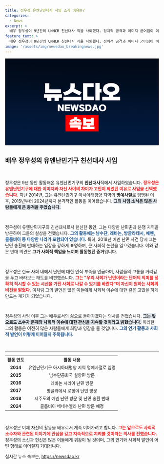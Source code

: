 ```yaml
---
title: 정우성 유엔난민대사 사임 소식 이유는?
categories:
  - News
excerpt: >
  배우 정우성이 9년간의 UNHCR 친선대사 직을 사퇴했다. 정치적 공격과 이미지 굳어짐이 이유. 그는 난민 문제에 대한 사회적 이해를 촉구하며, 이제 배우로서 소수자 문제에 더 집중할 것임을 밝혔다.
feature_text: >
  배우 정우성이 9년간의 UNHCR 친선대사 직을 사퇴했다. 정치적 공격과 이미지 굳어짐이 이유. 그는 난민 문제에 대한 사회적 이해를 촉구하며, 이제 배우로서 소수자 문제에 더 집중할 것임을 밝혔다.
image: '/assets/img/newsdao_breakingnews.jpg'
---
```


<p><img src="/assets/img/newsdao_breakingnews.jpg" alt="ranknews 속보" /></p>

<h2 data-ke-size="size26">배우 정우성의 유엔난민기구 친선대사 사임</h2>

<p data-ke-size="size16">&nbsp;</p>

<p>정우성은 9년 동안 활동해온 유엔난민기구의 <b>친선대사</b>직에서 사임하였습니다. <b><span style="color: #ee2323;">정우성은 유엔난민기구에 대한 이미지와 자신 사이의 차이가 고민이 되었던 이유로 사임을 선택했습니다.</span></b> 지난 2014년, 그는 유엔난민기구 아시아태평양 지역의 <b>명예사절</b>로 임명된 이후, 2015년부터 2024년까지 본격적인 활동을 이어왔습니다. <b><span style="background-color: #21538527;">그의 사임 소식은 많은 사람들에게 큰 충격을 주었습니다.</span></b></p>

<p data-ke-size="size16">&nbsp;</p>

<p>정우성이 유엔난민기구의 친선대사로서 헌신한 동안, 그는 다양한 난민촌과 분쟁 지역을 방문하여 그들의 실상을 전했습니다. <b><span style="color: #1a5490;">그의 활동에는 남수단, 레바논, 방글라데시, 예멘, 콜롬비아 등 다양한 나라가 포함되어 있습니다.</span></b> 특히, 2018년 예멘 난민 사건 당시 그는 난민 송환에 반대하는 입장을 강하게 표명하며, 큰 사회적 논란을 일으켰습니다. 이와 같은 반대 의견은 <b>그가 사회적 책임을 느끼며 활동했던 증거</b>입니다. </p>

<p data-ke-size="size16">&nbsp;</p>

<p>정우성은 한국 사회 내에서 난민에 대한 인식 부족을 언급하며, 사람들의 고통을 거리감을 두고 바라보는 태도를 비판했습니다. <b><span style="color: #ee2323;">그는 "우리 사회가 난민이라는 단어의 의미를 정확히 직시할 수 있는 시선을 가진 사회로 나갈 수 있기를 바란다"며 자신이 원하는 사회의 비전을 밝혔다.</span></b> 이처럼 그의 발언은 많은 이들에게 사회적 이슈에 대한 깊은 고민을 하게 만드는 계기가 되었습니다.</p>

<p data-ke-size="size16">&nbsp;</p>

<p>정우성의 사임 이후 그는 배우로서의 삶으로 돌아가겠다는 의사를 전했습니다. <b><span style="background-color: #21538527;">그는 앞으로도 소수자 문제와 사회적 이슈에 대한 관심을 지속할 것이라고 밝혔습니다.</span></b> 이러한 그의 활동은 여전히 많은 사람들에게 희망과 영감을 줄 것입니다. <b><span style="color: #1a5490;">그의 연기 활동과 사회적 발언이 어떻게 이어질지 주목됩니다.</span></b></p>

<p data-ke-size="size16">&nbsp;</p>

<hr>

<table style="width: 100%;">
<tr>
<td style="text-align: center; height: 17px;"><b>활동 연도</b></td>
<td style="text-align: center; height: 17px;"><b>활동 내용</b></td>
</tr>
<tr>
<td style="text-align: center; height: 17px;"><b>2014</b></td>
<td style="text-align: center; height: 17px;">유엔난민기구 아시아태평양 지역 명예사절로 임명</td>
</tr>
<tr>
<td style="text-align: center; height: 17px;"><b>2015</b></td>
<td style="text-align: center; height: 17px;">남수단공화국 실향민 방문</td>
</tr>
<tr>
<td style="text-align: center; height: 17px;"><b>2016</b></td>
<td style="text-align: center; height: 17px;">레바논 시리아 난민 방문</td>
</tr>
<tr>
<td style="text-align: center; height: 17px;"><b>2017</b></td>
<td style="text-align: center; height: 17px;">방글라데시 로힝야 난민 방문</td>
</tr>
<tr>
<td style="text-align: center; height: 17px;"><b>2018</b></td>
<td style="text-align: center; height: 17px;">제주도의 예멘 난민 방문 및 난민 송환 반대</td>
</tr>
<tr>
<td style="text-align: center; height: 17px;"><b>2024</b></td>
<td style="text-align: center; height: 17px;">콜롬비아 베네수엘라 난민 방문 예정</td>
</tr>
</table>

<p data-ke-size="size16">&nbsp;</p>

<p>정우성은 이제 자신의 활동을 배우로서 계속 이어가려고 합니다. <b><span style="color: #ee2323;">그는 앞으로도 사회적 소수자와 관련된 이야기에 관심을 갖고 지속적으로 지켜볼 것이라는 의사를 전했습니다.</span></b>정우성의 소신과 헌신은 많은 이들에게 귀감이 될 것이며, 그의 연기와 사회적 발언이 어떤 형태로 이어질지 기대됩니다.</p>
실시간 뉴스 속보는, <a href="https://newsdao.kr" rel="dofollow">https://newsdao.kr</a>


